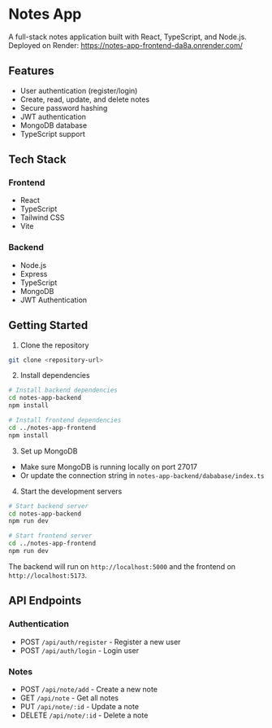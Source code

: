 # Notes App

A full-stack notes application built with React, TypeScript, and Node.js.
Deployed on Render: https://notes-app-frontend-da8a.onrender.com/

## Features

- User authentication (register/login)
- Create, read, update, and delete notes
- Secure password hashing
- JWT authentication
- MongoDB database
- TypeScript support

## Tech Stack

### Frontend
- React
- TypeScript
- Tailwind CSS
- Vite

### Backend
- Node.js
- Express
- TypeScript
- MongoDB
- JWT Authentication

## Getting Started

1. Clone the repository
```bash
git clone <repository-url>
```

2. Install dependencies
```bash
# Install backend dependencies
cd notes-app-backend
npm install

# Install frontend dependencies
cd ../notes-app-frontend
npm install
```

3. Set up MongoDB
- Make sure MongoDB is running locally on port 27017
- Or update the connection string in `notes-app-backend/dababase/index.ts`

4. Start the development servers
```bash
# Start backend server
cd notes-app-backend
npm run dev

# Start frontend server
cd ../notes-app-frontend
npm run dev
```

The backend will run on `http://localhost:5000` and the frontend on `http://localhost:5173`.

## API Endpoints

### Authentication
- POST `/api/auth/register` - Register a new user
- POST `/api/auth/login` - Login user

### Notes
- POST `/api/note/add` - Create a new note
- GET `/api/note` - Get all notes
- PUT `/api/note/:id` - Update a note
- DELETE `/api/note/:id` - Delete a note
